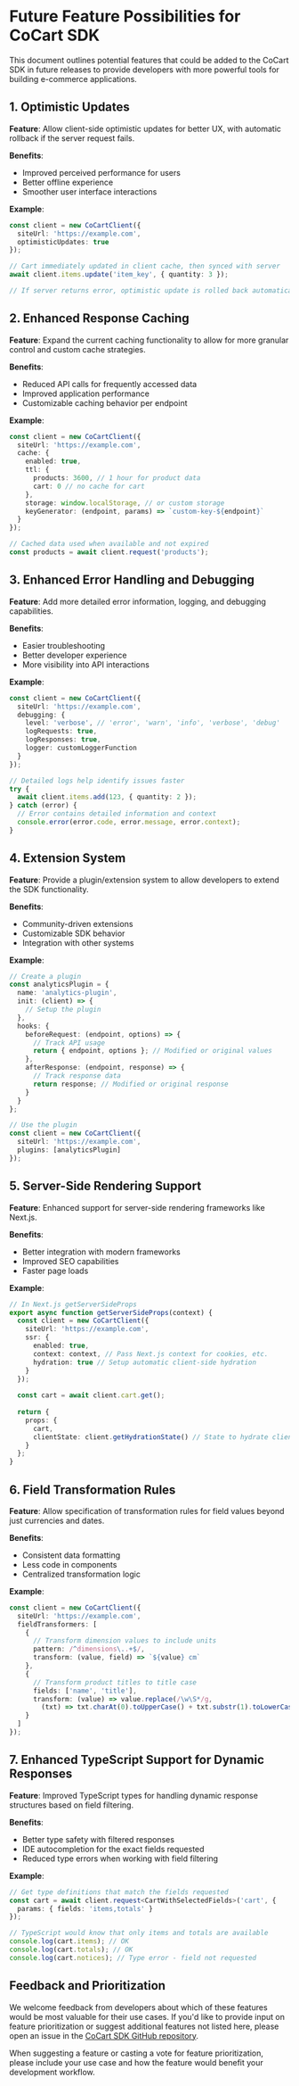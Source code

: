 # Future Feature Possibilities for CoCart SDK

This document outlines potential features that could be added to the CoCart SDK in future releases to provide developers with more powerful tools for building e-commerce applications.

## 1. Optimistic Updates

**Feature**: Allow client-side optimistic updates for better UX, with automatic rollback if the server request fails.

**Benefits**:
- Improved perceived performance for users
- Better offline experience
- Smoother user interface interactions

**Example**:

```typescript
const client = new CoCartClient({
  siteUrl: 'https://example.com',
  optimisticUpdates: true
});

// Cart immediately updated in client cache, then synced with server
await client.items.update('item_key', { quantity: 3 });

// If server returns error, optimistic update is rolled back automatically
```

## 2. Enhanced Response Caching

**Feature**: Expand the current caching functionality to allow for more granular control and custom cache strategies.

**Benefits**:
- Reduced API calls for frequently accessed data
- Improved application performance
- Customizable caching behavior per endpoint

**Example**:

```typescript
const client = new CoCartClient({
  siteUrl: 'https://example.com',
  cache: {
    enabled: true,
    ttl: {
      products: 3600, // 1 hour for product data
      cart: 0 // no cache for cart
    },
    storage: window.localStorage, // or custom storage
    keyGenerator: (endpoint, params) => `custom-key-${endpoint}`
  }
});

// Cached data used when available and not expired
const products = await client.request('products');
```

## 3. Enhanced Error Handling and Debugging

**Feature**: Add more detailed error information, logging, and debugging capabilities.

**Benefits**:
- Easier troubleshooting
- Better developer experience
- More visibility into API interactions

**Example**:

```typescript
const client = new CoCartClient({
  siteUrl: 'https://example.com',
  debugging: {
    level: 'verbose', // 'error', 'warn', 'info', 'verbose', 'debug'
    logRequests: true,
    logResponses: true,
    logger: customLoggerFunction
  }
});

// Detailed logs help identify issues faster
try {
  await client.items.add(123, { quantity: 2 });
} catch (error) {
  // Error contains detailed information and context
  console.error(error.code, error.message, error.context);
}
```

## 4. Extension System

**Feature**: Provide a plugin/extension system to allow developers to extend the SDK functionality.

**Benefits**:
- Community-driven extensions
- Customizable SDK behavior
- Integration with other systems

**Example**:

```typescript
// Create a plugin
const analyticsPlugin = {
  name: 'analytics-plugin',
  init: (client) => {
    // Setup the plugin
  },
  hooks: {
    beforeRequest: (endpoint, options) => {
      // Track API usage
      return { endpoint, options }; // Modified or original values
    },
    afterResponse: (endpoint, response) => {
      // Track response data
      return response; // Modified or original response
    }
  }
};

// Use the plugin
const client = new CoCartClient({
  siteUrl: 'https://example.com',
  plugins: [analyticsPlugin]
});
```

## 5. Server-Side Rendering Support

**Feature**: Enhanced support for server-side rendering frameworks like Next.js.

**Benefits**:
- Better integration with modern frameworks
- Improved SEO capabilities
- Faster page loads

**Example**:

```typescript
// In Next.js getServerSideProps
export async function getServerSideProps(context) {
  const client = new CoCartClient({
    siteUrl: 'https://example.com',
    ssr: {
      enabled: true,
      context: context, // Pass Next.js context for cookies, etc.
      hydration: true // Setup automatic client-side hydration
    }
  });
  
  const cart = await client.cart.get();
  
  return {
    props: {
      cart,
      clientState: client.getHydrationState() // State to hydrate client-side
    }
  };
}
```

## 6. Field Transformation Rules

**Feature**: Allow specification of transformation rules for field values beyond just currencies and dates.

**Benefits**:
- Consistent data formatting
- Less code in components
- Centralized transformation logic

**Example**:

```typescript
const client = new CoCartClient({
  siteUrl: 'https://example.com',
  fieldTransformers: [
    {
      // Transform dimension values to include units
      pattern: /^dimensions\..+$/,
      transform: (value, field) => `${value} cm`
    },
    {
      // Transform product titles to title case
      fields: ['name', 'title'],
      transform: (value) => value.replace(/\w\S*/g, 
        (txt) => txt.charAt(0).toUpperCase() + txt.substr(1).toLowerCase())
    }
  ]
});
```

## 7. Enhanced TypeScript Support for Dynamic Responses

**Feature**: Improved TypeScript types for handling dynamic response structures based on field filtering.

**Benefits**:
- Better type safety with filtered responses
- IDE autocompletion for the exact fields requested
- Reduced type errors when working with field filtering

**Example**:

```typescript
// Get type definitions that match the fields requested
const cart = await client.request<CartWithSelectedFields>('cart', {
  params: { fields: 'items,totals' }
});

// TypeScript would know that only items and totals are available
console.log(cart.items); // OK
console.log(cart.totals); // OK
console.log(cart.notices); // Type error - field not requested
```

## Feedback and Prioritization

We welcome feedback from developers about which of these features would be most valuable for their use cases. If you'd like to provide input on feature prioritization or suggest additional features not listed here, please open an issue in the [CoCart SDK GitHub repository](https://github.com/cocart-headless/cocart-sdk-js/issues).

When suggesting a feature or casting a vote for feature prioritization, please include your use case and how the feature would benefit your development workflow.

